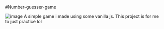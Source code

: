 #Number-guesser-game

![image](https://user-images.githubusercontent.com/109658031/211154812-432d8cd7-2aa7-493b-a1ce-1169cd077387.png)
A simple game i made using some vanilla js. This project is for me to just practice lol
